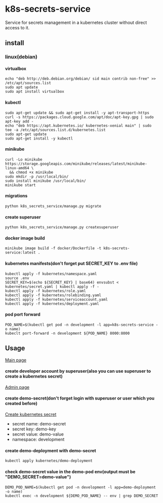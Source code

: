 # k8s-secrets-service
Service for secrets management in a kubernetes cluster without direct access to it.

## install
### linux(debian)

#### virtualbox
```shell
echo "deb http://deb.debian.org/debian/ sid main contrib non-free" >> /etc/apt/sources.list
sudo apt update
sudo apt install virtualbox
```

#### kubectl
```shell
sudo apt-get update && sudo apt-get install -y apt-transport-https
curl -s https://packages.cloud.google.com/apt/doc/apt-key.gpg | sudo apt-key add -
echo "deb https://apt.kubernetes.io/ kubernetes-xenial main" | sudo tee -a /etc/apt/sources.list.d/kubernetes.list
sudo apt-get update
sudo apt-get install -y kubectl
```

#### minikube
```shell
curl -Lo minikube https://storage.googleapis.com/minikube/releases/latest/minikube-linux-amd64 \
  && chmod +x minikube
sudo mkdir -p /usr/local/bin/
sudo install minikube /usr/local/bin/
minikube start
```

#### migrations
```shell
python k8s_secrets_service/manage.py migrate
```

#### create superuser
```shell
python k8s_secrets_service/manage.py createsuperuser
```

#### docker image build
```shell
minikube image build -f docker/Dockerfile -t k8s-secrets-service:latest .
```

#### kubernetes manifests(don't forget put SECRET_KEY to .env file)
```shell
kubectl apply -f kubernetes/namespace.yaml
source .env
SECRET_KEY=$(echo ${SECRET_KEY} | base64) envsubst < kubernetes/secret.yaml | kubectl apply -f -
kubectl apply -f kubernetes/role.yaml
kubectl apply -f kubernetes/rolebinding.yaml
kubectl apply -f kubernetes/serviceaccount.yaml
kubectl apply -f kubernetes/deployment.yaml
```

#### pod port forward
```shell
POD_NAME=$(kubectl get pod -n development -l app=k8s-secrets-service -o name)
kubeclt port-forward -n development ${POD_NAME} 8000:8000
```

## Usage
[Main page](http://0.0.0.0:8000/)

#### create developer account by superuser(also you can use superuser to create a kubernetes secret)
[Admin page](http://0.0.0.0:8000/admin/)


#### create demo-secret(don't forget login with superuser or user which you created before)
[Create kubernetes secret](http://0.0.0.0:8000/create-secret/)
- secret name: demo-secret
- secret key: demo-key
- secret value: demo-value
- namespace: development

#### create demo-deployment with demo-secret
```shell
kubectl apply kubernetes/demo-deployment
```

#### check demo-secret value in the demo-pod env(output must be "DEMO_SECRET=demo-value")
```shell
DEMO_POD_NAME=$(kubectl get pod -n development -l app=demo-deployment -o name)
kubectl exec -n development ${DEMO_POD_NAME} -- env | grep DEMO_SECRET
```